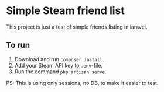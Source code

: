 # Simple Steam friend list

This project is just a test of simple friends listing in laravel.

## To run
1. Download and run `composer install`.
2. Add your Steam API key to `.env`-file.
3. Run the command `php artisan serve`.

PS: This is using only sessions, no DB, to make it easier to test.
